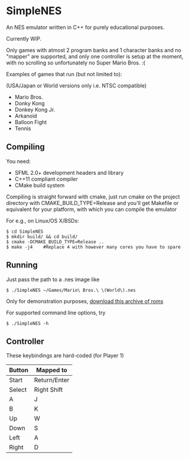 SimpleNES
=============


An NES emulator written in C++ for purely educational purposes.

Currently WIP.

Only games with atmost 2 program banks and 1 character banks and no "mapper" are supported,
and only one controller is setup at the moment, with no scrolling so unfortunately no Super Mario Bros. :(


Examples of games that run (but not limited to):

(USA/Japan or World versions only i.e. NTSC compatible)

* Mario Bros.
* Donky Kong
* Donkey Kong Jr.
* Arkanoid
* Balloon Fight
* Tennis


Compiling
-----------

You need:
* SFML 2.0+ development headers and library
* C++11 compliant compiler
* CMake build system

Compiling is straight forward with cmake, just run cmake on the project directory with CMAKE_BUILD_TYPE=Release
and you'll get Makefile or equivalent for your platform, with which you can compile the emulator

For e.g., on Linux/OS X/BSDs:
```
$ cd SimpleNES
$ mkdir build/ && cd build/
$ cmake -DCMAKE_BUILD_TYPE=Release ..
$ make -j4    #Replace 4 with however many cores you have to spare
```

Running
-----------------

Just pass the path to a .nes image like

```
$ ./SimpleNES ~/Games/Mario\ Bros.\ \(World\).nes
```

Only for demonstration purposes, [download this archive of roms](https://www.dropbox.com/s/mfzukqy8uul4ae3/demo-roms.tar.gz?dl=0)


For supported command line options, try
```
$ ./SimpleNES -h
```

Controller
-----------------

These keybindings are hard-coded (for Player 1)

 Button        | Mapped to
 --------------|-------------
 Start         | Return/Enter
 Select        | Right Shift
 A             | J
 B             | K
 Up            | W
 Down          | S
 Left          | A
 Right         | D

